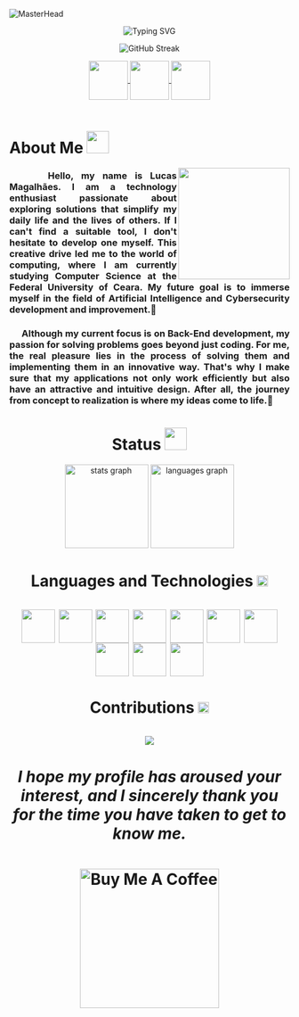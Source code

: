 ![MasterHead](https://github.com/Luquitoos/Luquitoos/assets/154476510/cce5f6cc-7df7-4f11-9eb9-0f8d22e7e3cf)


<div align="center">

![Typing SVG](https://readme-typing-svg.herokuapp.com?font=Truculenta&size=40&duration=4300&pause=500&color=A6319A&center=true&vCenter=true&random=false&width=435&lines=Hello%2C+I'm+Lucas+Magalh%C3%A3es;I'm+19+years+old;I'm+a+Software+Developer;I'm+from+Brazil;Welcome%3A)

</div>

<div align="center">

![GitHub Streak](https://github-readme-streak-stats.herokuapp.com?user=Luquitoos&theme=buefy-dark&hide_border=true&background=0E1117&stroke=FBFBFB&ring=A43792&fire=AC1C98&sideNums=7A17B7&sideLabels=7A17B7&dates=FBFBFB)


</div>

<div align="center"> 
  
<a href="https://www.instagram.com/luquiitoos/" target="_blank">
<img align="center" height="70" width="70" src="https://github.com/Luquitoos/Luquitoos/assets/154476510/19351e1a-7cdc-4b6a-be0b-7c2c151980df">
</a>

<a href="https://www.linkedin.com/in/lucasbizerril/" target="_blank">
<img align="center" height="70" width="70" src="https://github.com/user-attachments/assets/d1c7b8df-089a-4db9-8de7-8623f70bdd5d">
</a>

<a  href="https://steamcommunity.com/id/Luquitoos" target=_blank>
<img align="center" height="70" width="70" src="https://github.com/Luquitoos/Luquitoos/assets/154476510/dc1991c6-c473-4508-802c-0df63c65c2d4">
</a>

</div>

<br>

<h1 align="left"> About Me <img src="https://github.com/Luquitoos/Luquitoos/assets/154476510/5990b001-332d-40be-a225-51a0f7fb72d5" width="40px"> </h1>

<img align="right" width="200px" height="200px" 
src="https://github.com/Luquitoos/Luquitoos/assets/154476510/fae52765-9556-4eeb-835e-6083e31da1c5">


<div align="justify"> 

<h3>‎ ‎ ‎ ‎ ‎ Hello, my name is Lucas Magalhães. I am a technology enthusiast passionate about exploring solutions that simplify my daily life and the lives of others. If I can't find a suitable tool, I don't hesitate to develop one myself. This creative drive led me to the world of computing, where I am currently studying Computer Science at the Federal University of Ceara. My future goal is to immerse myself in the field of Artificial Intelligence and Cybersecurity development and improvement.🤖 </h4>

<h3>‎ ‎ ‎ ‎ ‎ Although my current focus is on Back-End development, my passion for solving problems goes beyond just coding. For me, the real pleasure lies in the process of solving them and implementing them in an innovative way. That's why I make sure that my applications not only work efficiently but also have an attractive and intuitive design. After all, the journey from concept to realization is where my ideas come to life.🙂</h4>

<h1 align="center"> Status <img src="https://github.com/Luquitoos/Luquitoos/assets/154476510/8587cab3-39e0-40d9-8c5c-b90d3e5397bf" width="40px"> </h1>

</div>

<div align="center">
  <img src="https://github-readme-stats.vercel.app/api?username=Luquitos&hide_title=false&hide_rank=false&show_icons=true&bg_color=0e1117&include_all_commits=true&count_private=true&disable_animations=false&theme=omni&locale=en&hide_border=true" height="150" alt="stats graph" />
  <img src="https://github-readme-stats.vercel.app/api/top-langs/?username=Luquitos&locale=en&hide_title=false&layout=compact&card_width=150&langs_count=5&theme=omni&hide_border=true&bg_color=0e1117" height="150" alt="languages graph"  />
</div>

<h1 align="center"> Languages ​​and Technologies <img src="https://github.com/Luquitoos/Luquitoos/assets/154476510/fd14b68e-43c5-4a31-90a7-b6f0a4991f4d" width="20px">
  <br>
  <br>
<div align="center">
<img align="center" src="https://github.com/user-attachments/assets/82436860-0995-414e-a8aa-798608c1b9ce" width="60px"height="60">
<img align="center" src="https://github.com/user-attachments/assets/b88e7cfa-38e0-43a8-88cb-130c8b9aa110" width="60px"height="60">
<img align="center" src="https://github.com/user-attachments/assets/eea5f0a2-3228-4727-bfc6-1932f56a9b10" width="60px"height="60">
<img align="center" src="https://github.com/user-attachments/assets/067aadc5-5143-49c2-b2e0-50f9f00c1dca" width="60px"height="60">
<img align="center" src="https://github.com/user-attachments/assets/49af7d4b-f570-4bd4-a136-5ce3a5a762ed" width="60px"height="60">
<img align="center" src="https://github.com/user-attachments/assets/65f47bdf-6525-4402-9927-44dcfdd911f4" width="60px"height="60">
<img align="center" src="https://github.com/user-attachments/assets/0487dd84-56ad-4856-871e-b0fc8d879d7b" width="60px"height="60">
<img align="center" src="https://media.licdn.com/dms/image/D4D12AQGPsMj05z71VA/article-cover_image-shrink_600_2000/0/1693836846985?e=2147483647&v=beta&t=eqxVcd9LGvamjnWIcEXGZ8tYqUnShccB3vm07aQ1kHc" width="60px"height="60">
<img align="center" src="https://github.com/Luquitoos/Luquitoos/assets/154476510/c72839f1-5e76-4439-9173-e4c7e8d8e456" width="60px"height="60" >
<img align="center" src="https://github.com/Luquitoos/Luquitoos/assets/154476510/60a30cfc-0e7c-44a8-aef6-f1ffa543d9c7" width="60px"height="60" >
</div>

<h1 align="center"> Contributions <img src="https://github.com/Luquitoos/Luquitoos/assets/154476510/575a4436-fde8-49ea-915e-ba8f3205e014" width="20px">
<br>
<br>
<div align="center">
<img src="https://github-readme-activity-graph.vercel.app/graph?username=Luquitoos&bg_color=0e1117&color=9e4c98&line=a8329a&point=682acb&area=true&hide_border=true" />
</div>

<div align="center">
<h5>I hope my profile has aroused your interest, and I sincerely thank you for the time you have taken to get to know me.</h5>

<a href="https://www.buymeacoffee.com/Luquitoos">
  <img src="https://cdn.buymeacoffee.com/buttons/v2/default-violet.png" alt="Buy Me A Coffee" width="250" />
</a>

<div>
